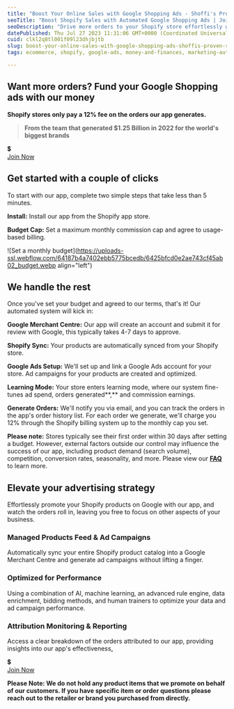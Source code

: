 ```yaml
---
title: "Boost Your Online Sales with Google Shopping Ads - Shoffi's Proven Strategy"
seoTitle: "Boost Shopify Sales with Automated Google Shopping Ads | Join Now!"
seoDescription: "Drive more orders to your Shopify store effortlessly with our app's automated Google Shopping ads. Join now and pay only a 12% fee on orders generated. Set"
datePublished: Thu Jul 27 2023 11:31:06 GMT+0000 (Coordinated Universal Time)
cuid: clkl2q8tl001f09l23dhjbjtb
slug: boost-your-online-sales-with-google-shopping-ads-shoffis-proven-strategy
tags: ecommerce, shopify, google-ads, money-and-finances, marketing-automation

---
```


## **Want more orders? Fund your Google Shopping ads with our money**

**Shopify stores only pay a 12% fee on the orders our app generates.**

> **From the team that generated $1.25 Billion in 2022 for the world's biggest brands**

<div data-node-type="callout">
<div data-node-type="callout-emoji">💲</div>
<div data-node-type="callout-text"><a target="_blank" rel="noopener noreferrer nofollow" href="https://platform.shoffi.app/r/rl_Zzwf2ITa" style="pointer-events: none">Join Now</a></div>
</div>

## **Get started with a couple of clicks**

To start with our app, complete two simple steps that take less than 5 minutes.

**Install:** Install our app from the Shopify app store.

**Budget Cap:** Set a maximum monthly commission cap and agree to usage-based billing.

![Set a monthly budget](https://uploads-ssl.webflow.com/64187b4a7402ebb5775bcedb/6425bfcd0e2ae743cf45ab02_budget.webp align="left")

## **We handle the rest**

Once you've set your budget and agreed to our terms, that's it! Our automated system will kick in:

**Google Merchant Centre:** Our app will create an account and submit it for review with Google, this typically takes 4-7 days to approve.

**Shopify Sync:** Your products are automatically synced from your Shopify store.

**Google Ads Setup:** We'll set up and link a Google Ads account for your store. Ad campaigns for your products are created and optimized.

**Learning Mode:** Your store enters learning mode, where our system fine-tunes ad spend, orders generated**,** and commission earnings.

**Generate Orders:** We'll notify you via email, and you can track the orders in the app's order history list. For each order we generate, we'll charge you 12% through the Shopify billing system up to the monthly cap you set.

**Please note:** Stores typically see their first order within 30 days after setting a budget. However, external factors outside our control may influence the success of our app, including product demand (search volume), competition, conversion rates, seasonality, and more. Please view our [**FAQ**](https://help.orderlegend.com/en/) to learn more.

## **Elevate your advertising strategy**

Effortlessly promote your Shopify products on Google with our app, and watch the orders roll in, leaving you free to focus on other aspects of your business.

### **Managed Products Feed & Ad Campaigns**

Automatically sync your entire Shopify product catalog into a Google Merchant Centre and generate ad campaigns without lifting a finger.

### **Optimized for Performance**

Using a combination of AI, machine learning, an advanced rule engine, data enrichment, bidding methods, and human trainers to optimize your data and ad campaign performance.

### **Attribution Monitoring & Reporting**

Access a clear breakdown of the orders attributed to our app, providing insights into our app's effectiveness[.](https://www.orderlegend.com/#)

<div data-node-type="callout">
<div data-node-type="callout-emoji">💲</div>
<div data-node-type="callout-text"><a target="_blank" rel="noopener noreferrer nofollow" href="https://platform.shoffi.app/r/rl_Zzwf2ITa" style="pointer-events: none">Join Now</a></div>
</div>

**Please Note: We do not hold any product items that we promote on behalf of our customers. If you have specific item or order questions please reach out to the retailer or brand you purchased from directly.**